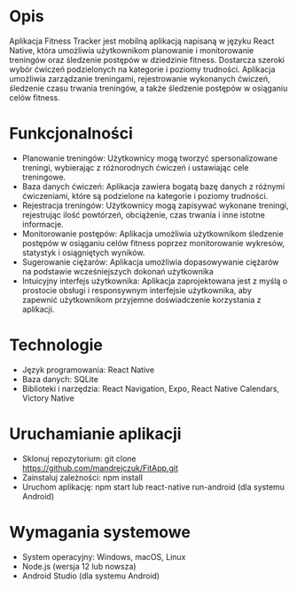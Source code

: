# Opis
Aplikacja Fitness Tracker jest mobilną aplikacją napisaną w języku React Native, która umożliwia użytkownikom planowanie i monitorowanie treningów oraz śledzenie postępów w dziedzinie fitness. Dostarcza szeroki wybór ćwiczeń podzielonych na kategorie i poziomy trudności. Aplikacja umożliwia zarządzanie treningami, rejestrowanie wykonanych ćwiczeń, śledzenie czasu trwania treningów, a także śledzenie postępów w osiąganiu celów fitness.

# Funkcjonalności
 - Planowanie treningów: Użytkownicy mogą tworzyć spersonalizowane treningi, wybierając z różnorodnych ćwiczeń i ustawiając cele treningowe.
 - Baza danych ćwiczeń: Aplikacja zawiera bogatą bazę danych z różnymi ćwiczeniami, które są podzielone na kategorie i poziomy trudności.
 - Rejestracja treningów: Użytkownicy mogą zapisywać wykonane treningi, rejestrując ilość powtórzeń, obciążenie, czas trwania i inne istotne informacje.
 - Monitorowanie postępów: Aplikacja umożliwia użytkownikom śledzenie postępów w osiąganiu celów fitness poprzez monitorowanie wykresów, statystyk i osiągniętych wyników.
 - Sugerowanie ciężarów: Aplikacja umożliwia dopasowywanie ciężarów na podstawie wcześniejszych dokonań użytkownika
 - Intuicyjny interfejs użytkownika: Aplikacja zaprojektowana jest z myślą o prostocie obsługi i responsywnym interfejsie użytkownika, aby zapewnić użytkownikom przyjemne doświadczenie korzystania z aplikacji.
# Technologie
 - Język programowania: React Native
 - Baza danych: SQLite
 - Biblioteki i narzędzia: React Navigation, Expo, React Native Calendars, Victory Native
# Uruchamianie aplikacji
 - Sklonuj repozytorium: git clone https://github.com/mandrejczuk/FitApp.git
 - Zainstaluj zależności: npm install
 - Uruchom aplikację: npm start lub react-native run-android (dla systemu Android)
# Wymagania systemowe
- System operacyjny: Windows, macOS, Linux
- Node.js (wersja 12 lub nowsza)
- Android Studio (dla systemu Android)
